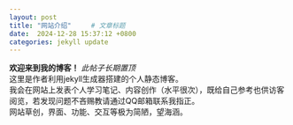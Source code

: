 ```yaml
---
layout: post
title: "网站介绍"     # 文章标题
date:  2024-12-28 15:37:12 +0800
categories: jekyll update
---
```



**欢迎来到我的博客！**
*此帖子长期置顶*  
这里是作者利用jekyll生成器搭建的个人静态博客。  
我会在网站上发表个人学习笔记、内容创作（水平很次），既给自己参考也供访客阅览，若发现问题不吝赐教请通过QQ邮箱联系我指正。  
网站草创，界面、功能、交互等极为简陋，望海涵。
